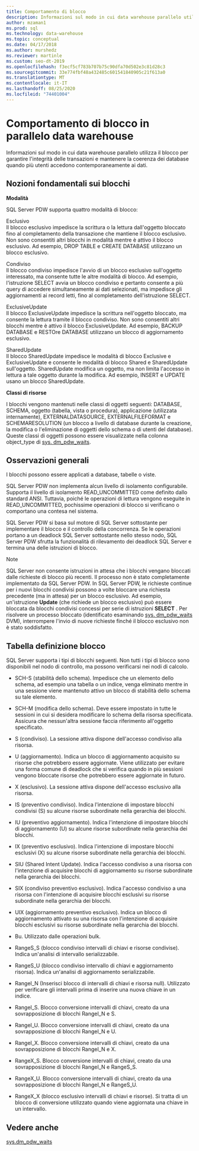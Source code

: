 ```yaml
---
title: Comportamento di blocco
description: Informazioni sul modo in cui data warehouse parallelo utilizza il blocco per garantire l'integrità delle transazioni e mantenere la coerenza dei database quando più utenti accedono contemporaneamente ai dati.
author: mzaman1
ms.prod: sql
ms.technology: data-warehouse
ms.topic: conceptual
ms.date: 04/17/2018
ms.author: murshedz
ms.reviewer: martinle
ms.custom: seo-dt-2019
ms.openlocfilehash: f3ecf5cf783b707b75c90dfa70d502e3c81d28c3
ms.sourcegitcommit: 33e774fbf48a432485c601541840905c21f613a0
ms.translationtype: MT
ms.contentlocale: it-IT
ms.lasthandoff: 08/25/2020
ms.locfileid: "74401004"
---
```

# <a name="locking-behavior-in-parallel-data-warehouse"></a>Comportamento di blocco in parallelo data warehouse
Informazioni sul modo in cui data warehouse parallelo utilizza il blocco per garantire l'integrità delle transazioni e mantenere la coerenza dei database quando più utenti accedono contemporaneamente ai dati.  
  
## <a name="locking-basics"></a><a name="Basics"></a>Nozioni fondamentali sui blocchi  
**Modalità**  
  
SQL Server PDW supporta quattro modalità di blocco:  
  
Esclusivo  
Il blocco esclusivo impedisce la scrittura o la lettura dall'oggetto bloccato fino al completamento della transazione che mantiene il blocco esclusivo. Non sono consentiti altri blocchi in modalità mentre è attivo il blocco esclusivo. Ad esempio, DROP TABLE e CREATE DATABASE utilizzano un blocco esclusivo.  
  
Condiviso  
Il blocco condiviso impedisce l'avvio di un blocco esclusivo sull'oggetto interessato, ma consente tutte le altre modalità di blocco. Ad esempio, l'istruzione SELECT avvia un blocco condiviso e pertanto consente a più query di accedere simultaneamente ai dati selezionati, ma impedisce gli aggiornamenti ai record letti, fino al completamento dell'istruzione SELECT.  
  
ExclusiveUpdate  
Il blocco ExclusiveUpdate impedisce la scrittura nell'oggetto bloccato, ma consente la lettura tramite il blocco condiviso. Non sono consentiti altri blocchi mentre è attivo il blocco ExclusiveUpdate. Ad esempio, BACKUP DATABASE e RESTOre DATABASE utilizzano un blocco di aggiornamento esclusivo.  
  
SharedUpdate  
Il blocco SharedUpdate impedisce le modalità di blocco Exclusive e ExclusiveUpdate e consente le modalità di blocco Shared e SharedUpdate sull'oggetto. SharedUpdate modifica un oggetto, ma non limita l'accesso in lettura a tale oggetto durante la modifica. Ad esempio, INSERT e UPDATE usano un blocco SharedUpdate.  
  
**Classi di risorse**  
  
I blocchi vengono mantenuti nelle classi di oggetti seguenti: DATABASE, SCHEMA, oggetto (tabella, vista o procedura), applicazione (utilizzata internamente), EXTERNALDATASOURCE, EXTERNALFILEFORMAT e SCHEMARESOLUTION (un blocco a livello di database durante la creazione, la modifica o l'eliminazione di oggetti dello schema o di utenti del database). Queste classi di oggetti possono essere visualizzate nella colonna object_type di [sys. dm_pdw_waits](../relational-databases/system-dynamic-management-views/sys-dm-pdw-waits-transact-sql.md).  
  
## <a name="general-remarks"></a><a name="Remarks"></a>Osservazioni generali  
I blocchi possono essere applicati a database, tabelle o viste.  
  
SQL Server PDW non implementa alcun livello di isolamento configurabile. Supporta il livello di isolamento READ_UNCOMMITTED come definito dallo standard ANSI. Tuttavia, poiché le operazioni di lettura vengono eseguite in READ_UNCOMMITTED, pochissime operazioni di blocco si verificano o comportano una contesa nel sistema.  
  
SQL Server PDW si basa sul motore di SQL Server sottostante per implementare il blocco e il controllo della concorrenza. Se le operazioni portano a un deadlock SQL Server sottostante nello stesso nodo, SQL Server PDW sfrutta la funzionalità di rilevamento dei deadlock SQL Server e termina una delle istruzioni di blocco.  
  
> [!NOTE]  
> SQL Server non consente istruzioni in attesa che i blocchi vengano bloccati dalle richieste di blocco più recenti. Il processo non è stato completamente implementato da SQL Server PDW. In SQL Server PDW, le richieste continue per i nuovi blocchi condivisi possono a volte bloccare una richiesta precedente (ma in attesa) per un blocco esclusivo. Ad esempio, un'istruzione **Update** (che richiede un blocco esclusivo) può essere bloccata da blocchi condivisi concessi per serie di istruzioni **SELECT** . Per risolvere un processo bloccato (identificato esaminando [sys. dm_pdw_waits](../relational-databases/system-dynamic-management-views/sys-dm-pdw-waits-transact-sql.md) DVM), interrompere l'invio di nuove richieste finché il blocco esclusivo non è stato soddisfatto.  
  
## <a name="lock-definition-table"></a>Tabella definizione blocco  
SQL Server supporta i tipi di blocchi seguenti. Non tutti i tipi di blocco sono disponibili nel nodo di controllo, ma possono verificarsi nei nodi di calcolo.  
  
-   SCH-S (stabilità dello schema). Impedisce che un elemento dello schema, ad esempio una tabella o un indice, venga eliminato mentre in una sessione viene mantenuto attivo un blocco di stabilità dello schema su tale elemento.  
  
-   SCH-M (modifica dello schema). Deve essere impostato in tutte le sessioni in cui si desidera modificare lo schema della risorsa specificata. Assicura che nessun'altra sessione faccia riferimento all'oggetto specificato.  
  
-   S (condiviso). La sessione attiva dispone dell'accesso condiviso alla risorsa.  
  
-   U (aggiornamento). Indica un blocco di aggiornamento acquisito su risorse che potrebbero essere aggiornate. Viene utilizzato per evitare una forma comune di deadlock che si verifica quando in più sessioni vengono bloccate risorse che potrebbero essere aggiornate in futuro.  
  
-   X (esclusivo). La sessione attiva dispone dell'accesso esclusivo alla risorsa.  
  
-   IS (preventivo condiviso). Indica l'intenzione di impostare blocchi condivisi (S) su alcune risorse subordinate nella gerarchia dei blocchi.  
  
-   IU (preventivo aggiornamento). Indica l'intenzione di impostare blocchi di aggiornamento (U) su alcune risorse subordinate nella gerarchia dei blocchi.  
  
-   IX (preventivo esclusivo). Indica l'intenzione di impostare blocchi esclusivi (X) su alcune risorse subordinate nella gerarchia dei blocchi.  
  
-   SIU (Shared Intent Update). Indica l'accesso condiviso a una risorsa con l'intenzione di acquisire blocchi di aggiornamento su risorse subordinate nella gerarchia dei blocchi.  
  
-   SIX (condiviso preventivo esclusivo). Indica l'accesso condiviso a una risorsa con l'intenzione di acquisire blocchi esclusivi su risorse subordinate nella gerarchia dei blocchi.  
  
-   UIX (aggiornamento preventivo esclusivo). Indica un blocco di aggiornamento attivato su una risorsa con l'intenzione di acquisire blocchi esclusivi su risorse subordinate nella gerarchia dei blocchi.  
  
-   Bu. Utilizzato dalle operazioni bulk.  
  
-   RangeS_S (blocco condiviso intervalli di chiavi e risorse condivise). Indica un'analisi di intervallo serializzabile.  
  
-   RangeS_U (blocco condiviso intervallo di chiavi e aggiornamento risorsa). Indica un'analisi di aggiornamento serializzabile.  
  
-   RangeI_N (Inserisci blocco di intervalli di chiavi e risorsa null). Utilizzato per verificare gli intervalli prima di inserire una nuova chiave in un indice.  
  
-   RangeI_S. Blocco conversione intervalli di chiavi, creato da una sovrapposizione di blocchi RangeI_N e S.  
  
-   RangeI_U. Blocco conversione intervalli di chiavi, creato da una sovrapposizione di blocchi RangeI_N e U.  
  
-   RangeI_X. Blocco conversione intervalli di chiavi, creato da una sovrapposizione di blocchi RangeI_N e X.  
  
-   RangeX_S. Blocco conversione intervalli di chiavi, creato da una sovrapposizione di blocchi RangeI_N e RangeS_S.  
  
-   RangeX_U. Blocco conversione intervalli di chiavi, creato da una sovrapposizione di blocchi RangeI_N e RangeS_U.  
  
-   RangeX_X (blocco esclusivo intervalli di chiavi e risorse). Si tratta di un blocco di conversione utilizzato quando viene aggiornata una chiave in un intervallo.  
  
## <a name="see-also"></a>Vedere anche  
<!-- MISSING LINKS 
[Common Metadata Query Examples &#40;SQL Server PDW&#41;](../sqlpdw/common-metadata-query-examples-sql-server-pdw.md)  
-->
[sys.dm_pdw_waits](../relational-databases/system-dynamic-management-views/sys-dm-pdw-waits-transact-sql.md)  
  
